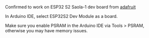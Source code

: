 Confirmed to work on ESP32 S2 Saola-1 dev board from [adafruit](https://www.adafruit.com/product/4693)

In Arduino IDE, select ESP32S2 Dev Module as a board.

Make sure you enable PSRAM in the Arduino IDE via Tools > PSRAM, otherwise you
may have memory issues.
